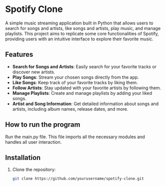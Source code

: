 # Spotify Clone

A simple music streaming application built in Python that allows users to search for songs and artists, like songs and artists, play music, and manage playlists. This project aims to replicate some core functionalities of Spotify, providing users with an intuitive interface to explore their favorite music.

## Features

- **Search for Songs and Artists**: Easily search for your favorite tracks or discover new artists.
- **Play Songs**: Stream your chosen songs directly from the app.
- **Like Songs**: Keep track of your favorite tracks by liking them.
- **Follow Artists**: Stay updated with your favorite artists by following them.
- **Manage Playlists**: Create and manage playlists by adding your liked songs.
- **Artist and Song Information**: Get detailed information about songs and artists, including album names, release dates, and more.

## How to run the program
Run the main.py file. This file imports all the necessary modules and handles all user interaction.

## Installation

1. Clone the repository:
   ```bash
   git clone https://github.com/yourusername/spotify-clone.git
